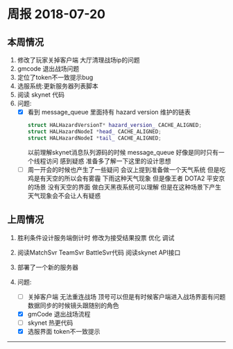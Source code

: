 # 周报 2018-07-20

## 本周情况

1. 修改了玩家关掉客户端 大厅清理战场ip的问题
2. gmcode 退出战场问题
3. 定位了token不一致提示bug
4. 选服系统:更新服务器列表脚本
5. 阅读 skynet 代码
6. 问题:
    - [x] 看到 message_queue 里面持有 hazard version 维护的链表
        ```C++
        struct HALHazardVersionT* hazard_version_ CACHE_ALIGNED;
        struct HALHazardNodeI *head_ CACHE_ALIGNED;
        struct HALHazardNodeI *tail_ CACHE_ALIGNED;
        ```
        以前理解skynet消息队列源码的时候 message_queue 好像是同时只有一个线程访问 感到疑惑
        准备多了解一下这里的设计思想
    - [ ] 周一开会的时候也产生了一些疑问 会议上提到准备做一个天气系统 但是吃鸡是有天空的所以会有雾霾 下雨这种天气现象
        但是像王者 DOTA2 平安京的场景 没有天空的界面 做白天黑夜系统可以理解 但是在这种场景下产生天气现象会不会让人有疑惑

## 上周情况

1. 胜利条件设计服务端倒计时 修改为接受结果投票 优化 调试
2. 阅读MatchSvr TeamSvr BattleSvr代码 阅读skynet API接口
3. 部署了一个新的服务器
4. 问题:

    - [ ] 关掉客户端 无法重连战场 顶号可以但是有时候客户端进入战场界面有问题 数据同步的时候镜头跟随别的角色
    - [x] gmCode 退出战场流程
    - [ ] skynet 热更代码
    - [x] 选服界面 token不一致提示

---